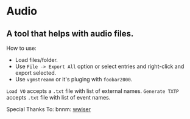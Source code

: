 # Audio

A tool that helps with audio files.
------------------------------------------------------------------------------------------------

How to use:
- Load files/folder.
- Use `File -> Export All` option or select entries and right-click and export selected.
- Use `vgmstreamm` or it's pluging with `foobar2000`.

`Load VO` accepts a `.txt` file with list of external names.
`Generate TXTP` accepts `.txt` file with list of event names.

Special Thanks To:
bnnm: [wwiser](https://github.com/bnnm/wwiser)

